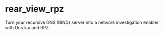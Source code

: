 # rear_view_rpz
Turn your recursive DNS (BIND) server into a network investigation enabler with DnsTap and RPZ.
